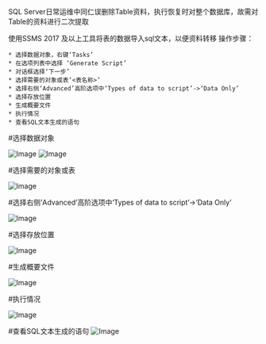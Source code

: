 SQL Server日常运维中同仁误删除Table资料，执行恢复时对整个数据库，故需对Table的资料进行二次提取

使用SSMS 2017 及以上工具将表的数据导入sql文本，以便资料转移
操作步骤：

	* 选择数据对象，右键‘Tasks’
	* 在选项列表中选择 ‘Generate Script’
	* 对话框选择‘下一步’
	* 选择需要的对象或表‘<表名称>’
	* 选择右侧‘Advanced’高阶选项中‘Types of data to script’->‘Data Only’
	* 选择存放位置
	* 生成概要文件
	* 执行情况
	* 查看SQL文本生成的语句



#选择数据对象

![Image](https://github.com/user-attachments/assets/47a4df6d-3e0b-4301-b33d-eef4e6aae101)
![Image](https://github.com/user-attachments/assets/0674140a-8f81-4306-9f8b-105ffdc3b6e1)

#选择需要的对象或表

![Image](https://github.com/user-attachments/assets/27057646-dd6f-4ed8-bd47-58ed9d2cf854)

#选择右侧‘Advanced’高阶选项中‘Types of data to script’->‘Data Only’

![Image](https://github.com/user-attachments/assets/b191fa83-8758-4b84-ad2f-683454d5f7eb)

#选择存放位置

![Image](https://github.com/user-attachments/assets/a3fd5a45-cff4-467a-94fb-562f115fa18b)

#生成概要文件

![Image](https://github.com/user-attachments/assets/40db2cde-d949-45f9-96d0-d569f07e3f9e)

#执行情况

![Image](https://github.com/user-attachments/assets/ff522bf9-c894-4c62-a69b-b0f63e6837e9)

#查看SQL文本生成的语句
![Image](https://github.com/user-attachments/assets/6556f489-6c79-4371-b205-27568a0001f9)

